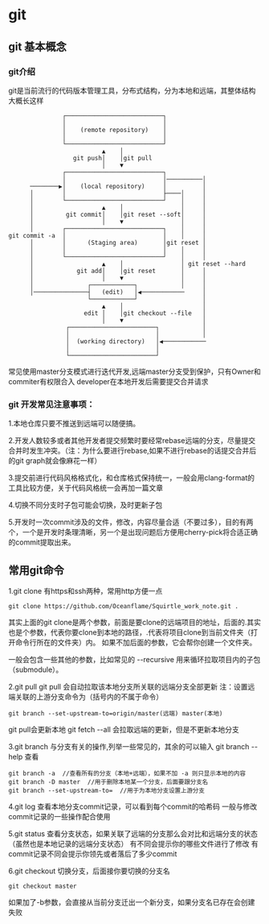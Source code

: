 # **git**

## **git 基本概念**

### git介绍
git是当前流行的代码版本管理工具，分布式结构，分为本地和远端，其整体结构大概长这样

```
               ┌───────────────────────────┐                       
               │                           │                       
               │    (remote repository)    │                       
               │                           │                       
               └───────────────────────────┘                       
                          ▲    │                                   
                  git push│    │git pull                           
                          │    ▼                                   
               ┌───────────────────────────┐                       
               │                           │──────────│            
      ────────▶│    (local repository)     │          │            
      │        │                           ├────│     │            
      │        └───────────────────────────┘    │     │            
      │                   ▲    │                │     │            
      │         git commit│    │git reset --soft│     │            
      │                   │    ▼                │     │            
      │        ┌───────────────────────────┐    │     │            
git commit -a  │                           │    │     │            
      │        │      (Staging area)       │git reset │            
      │        │                           │    │     │            
      │        └───────────────────────────┘    │     │            
      │                   ▲    │                │ git reset --hard 
      │            git add│    │git reset       │     │            
      │                   │    ▼                │     │            
      │               ┌────────────┐            │     │            
      │───────────────┤   (edit)   │◀────────────     │            
                      └────────────┘                  │            
                          ▲    │                      │            
                     edit │    │git checkout --file   │            
                          │    ▼                      │            
                ┌────────────────────────┐            │            
                │                        │            │            
                │  (working directory)   │◀────────────            
                │                        │                         
                └────────────────────────┘                                                                
```
常见使用master分支模式进行迭代开发,远端master分支受到保护，只有Owner和commiter有权限合入
developer在本地开发后需要提交合并请求

### git 开发常见注意事项：
1.本地仓库只要不推送到远端可以随便搞。

2.开发人数较多或者其他开发者提交频繁时要经常rebase远端的分支，尽量提交合并时发生冲突。（注：为什么要进行rebase,如果不进行rebase的话提交合并后的git graph就会像麻花一样）

3.提交前进行代码风格格式化，和仓库格式保持统一，一般会用clang-format的工具比较方便，关于代码风格统一会再加一篇文章

4.切换不同分支时子包可能会切换，及时更新子包

5.开发时一次commit涉及的文件，修改，内容尽量合适（不要过多），目的有两个，一个是开发时条理清晰，另一个是出现问题后方便用cherry-pick将合适正确的commit提取出来。

## 常用git命令

1.git clone
有https和ssh两种，常用http方便一点

```shell
git clone https://github.com/Oceanflame/Squirtle_work_note.git .
```
其实上面的git clone是两个参数，前面是要clone的远端项目的地址，后面的.其实也是个参数，代表你要clone到本地的路径，.代表将项目clone到当前文件夹（打开命令行所在的文件夹）内。
如果不加后面的参数，它会帮你创建一个文件夹。

一般会包含一些其他的参数，比如常见的 --recursive 用来循环拉取项目内的子包（submodule）。


2.git pull
git pull 会自动拉取该本地分支所关联的远端分支全部更新
注：设置远端关联的上游分支命令为（括号内的不属于命令）
```shell
git branch --set-upstream-to=origin/master(远端) master(本地)
```
git pull会更新本地 git fetch --all 会拉取远端的更新，但是不更新本地分支

3.git branch
与分支有关的操作,列举一些常见的，其余的可以输入 git branch --help 查看
```shell
git branch -a  //查看所有的分支（本地+远端），如果不加 -a 则只显示本地的内容
git branch -D master  //用于删除本地某一个分支，后面要跟分支名
git branch --set-upstream-to=  //用于为本地分支设置上游分支
```

4.git log
查看本地分支commit记录，可以看到每个commit的哈希码
一般与修改commit记录的一些操作配合使用

5.git status
查看分支状态，如果关联了远端的分支那么会对比和远端分支的状态（虽然也是本地记录的远端分支状态）
有不同会提示你的哪些文件进行了修改
有commit记录不同会提示你领先或者落后了多少commit 

6.git checkout 
切换分支，后面接你要切换的分支名
```shell
git checkout master
```
如果加了-b参数，会直接从当前分支迁出一个新分支，如果分支名已存在会创建失败




